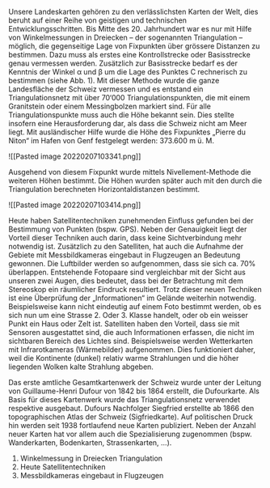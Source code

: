 Unsere Landeskarten gehören zu den verlässlichsten Karten der Welt, dies beruht auf einer Reihe von geistigen und technischen Entwicklungsschritten. Bis Mitte des 20. Jahrhundert war es nur mit Hilfe von Winkelmessungen in Dreiecken – der sogenannten Triangulation – möglich, die gegenseitige Lage von Fixpunkten über grössere Distanzen zu bestimmen. Dazu muss als erstes eine Kontrollstrecke oder Basisstrecke genau vermessen werden. Zusätzlich zur Basisstrecke bedarf es der Kenntnis der Winkel α und β um die Lage des Punktes C rechnerisch zu bestimmen (siehe Abb. 1). Mit dieser Methode wurde die ganze Landesfläche der Schweiz vermessen und es entstand ein Triangulationsnetz mit über 70‘000 Triangulationspunkten, die mit einem Granitstein oder einem Messingbolzen markiert sind. Für alle Triangulationspunkte muss auch die Höhe bekannt sein. Dies stellte insofern eine Herausforderung dar, als dass die Schweiz nicht am Meer liegt. Mit ausländischer Hilfe wurde die Höhe des Fixpunktes „Pierre du Niton“ im Hafen von Genf festgelegt werden: 373.600 m ü. M.

![[Pasted image 20220207103341.png]]

  

 Ausgehend von diesem Fixpunkt wurde mittels Nivellement-Methode die weiteren Höhen bestimmt. Die Höhen wurden später auch mit den durch die Triangulation berechneten Horizontaldistanzen bestimmt.

 ![[Pasted image 20220207103414.png]]

    

Heute haben Satellitentechniken zunehmenden Einfluss gefunden bei der Bestimmung von Punkten (bspw. GPS). Neben der Genauigkeit liegt der Vorteil dieser Techniken auch darin, dass keine Sichtverbindung mehr notwendig ist. Zusätzlich zu den Satelliten, hat auch die Aufnahme der Gebiete mit Messbildkameras eingebaut in Flugzeugen an Bedeutung gewonnen. Die Luftbilder werden so aufgenommen, dass sie sich ca. 70% überlappen. Entstehende Fotopaare sind vergleichbar mit der Sicht aus unseren zwei Augen, dies bedeutet, dass bei der Betrachtung mit dem Stereoskop ein räumlicher Eindruck resultiert. Trotz dieser neuen Techniken ist eine Überprüfung der „Informationen“ im Gelände weiterhin notwendig. Beispielsweise kann nicht eindeutig auf einem Foto bestimmt werden, ob es sich nun um eine Strasse 2. Oder 3. Klasse handelt, oder ob ein weisser Punkt ein Haus oder Zelt ist. Satelliten haben den Vorteil, dass sie mit Sensoren ausgestattet sind, die auch Informationen erfassen, die nicht im sichtbaren Bereich des Lichtes sind. Beispielsweise werden Wetterkarten mit Infrarotkameras (Wärmebilder) aufgenommen. Dies funktioniert daher, weil die Kontinente (dunkel) relativ warme Strahlungen und die höher liegenden Wolken kalte Strahlung abgeben.

Das erste amtliche Gesamtkartenwerk der Schweiz wurde unter der Leitung von Guillaume-Henri Dufour von 1842 bis 1864 erstellt, die Dufourkarte. Als Basis für dieses Kartenwerk wurde das Triangulationsnetz verwendet respektive ausgebaut. Dufours Nachfolger Siegfried erstellte ab 1866 den topographischen Atlas der Schweiz (Sigfriedkarte). Auf politischen Druck hin werden seit 1938 fortlaufend neue Karten publiziert. Neben der Anzahl neuer Karten hat vor allem auch die Spezialisierung zugenommen (bspw. Wanderkarten, Bodenkarten, Strassenkarten, …).

1. Winkelmessung in Dreiecken Triangulation
2. Heute Satellitentechniken
3. Messbildkameras eingebaut in Flugzeugen